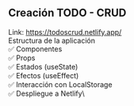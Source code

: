 
## Creación TODO - CRUD

Link: https://todoscrud.netlify.app/ \
Estructura de la aplicación\
 ✅  Componentes\
 ✅  Props\
 ✅  Estados (useState)\
 ✅  Efectos (useEffect)\
 ✅ Interacción con LocalStorage\
 ✅  Despliegue a Netlify\

